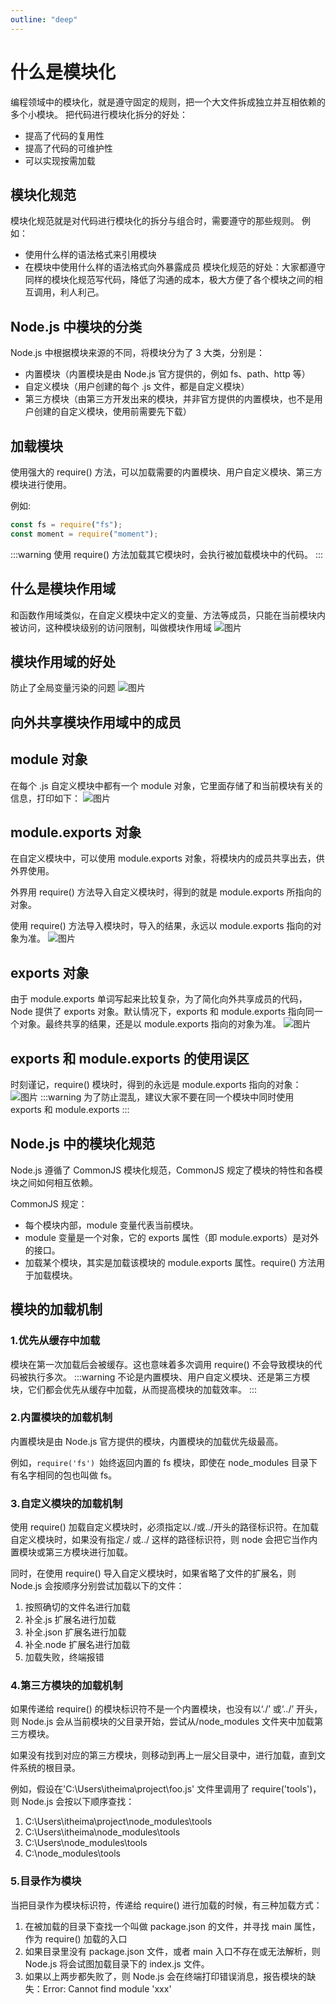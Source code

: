 ```yaml
---
outline: "deep"
---
```


# 什么是模块化

编程领域中的模块化，就是遵守固定的规则，把一个大文件拆成独立并互相依赖的多个小模块。
把代码进行模块化拆分的好处：

- 提高了代码的复用性
- 提高了代码的可维护性
- 可以实现按需加载

## 模块化规范

模块化规范就是对代码进行模块化的拆分与组合时，需要遵守的那些规则。
例如：

- 使用什么样的语法格式来引用模块
- 在模块中使用什么样的语法格式向外暴露成员
  模块化规范的好处：大家都遵守同样的模块化规范写代码，降低了沟通的成本，极大方便了各个模块之间的相互调用，利人利己。

## Node.js 中模块的分类

Node.js 中根据模块来源的不同，将模块分为了 3 大类，分别是：

- 内置模块（内置模块是由 Node.js 官方提供的，例如 fs、path、http 等）
- 自定义模块（用户创建的每个 .js 文件，都是自定义模块）
- 第三方模块（由第三方开发出来的模块，并非官方提供的内置模块，也不是用户创建的自定义模块，使用前需要先下载）

## 加载模块

使用强大的 require() 方法，可以加载需要的内置模块、用户自定义模块、第三方模块进行使用。

例如:

```js
const fs = require("fs");
const moment = require("moment");
```

:::warning
使用 require() 方法加载其它模块时，会执行被加载模块中的代码。
:::

## 什么是模块作用域

和函数作用域类似，在自定义模块中定义的变量、方法等成员，只能在当前模块内被访问，这种模块级别的访问限制，叫做模块作用域
![图片](/nodejs/Snipaste_2023-05-20_15-38-06.png)

## 模块作用域的好处

防止了全局变量污染的问题
![图片](/nodejs/Snipaste_2023-05-20_15-43-30.png)

## 向外共享模块作用域中的成员

## module 对象

在每个 .js 自定义模块中都有一个 module 对象，它里面存储了和当前模块有关的信息，打印如下：
![图片](/nodejs/Snipaste_2023-05-20_15-44-37.png)

## module.exports 对象

在自定义模块中，可以使用 module.exports 对象，将模块内的成员共享出去，供外界使用。

外界用 require() 方法导入自定义模块时，得到的就是 module.exports 所指向的对象。

使用 require() 方法导入模块时，导入的结果，永远以 module.exports 指向的对象为准。
![图片](/nodejs/Snipaste_2023-05-20_15-46-25.png)

## exports 对象

由于 module.exports 单词写起来比较复杂，为了简化向外共享成员的代码，Node 提供了 exports 对象。默认情况下，exports 和 module.exports 指向同一个对象。最终共享的结果，还是以 module.exports 指向的对象为准。
![图片](/nodejs/Snipaste_2023-05-20_15-47-27.png)

## exports 和 module.exports 的使用误区

时刻谨记，require() 模块时，得到的永远是 module.exports 指向的对象：
![图片](/nodejs/Snipaste_2023-05-20_15-48-51.png)
:::warning
为了防止混乱，建议大家不要在同一个模块中同时使用 exports 和 module.exports
:::

## Node.js 中的模块化规范

Node.js 遵循了 CommonJS 模块化规范，CommonJS 规定了模块的特性和各模块之间如何相互依赖。

CommonJS 规定：

- 每个模块内部，module 变量代表当前模块。
- module 变量是一个对象，它的 exports 属性（即 module.exports）是对外的接口。
- 加载某个模块，其实是加载该模块的 module.exports 属性。require() 方法用于加载模块。

## 模块的加载机制

### 1.优先从缓存中加载

模块在第一次加载后会被缓存。这也意味着多次调用 require() 不会导致模块的代码被执行多次。
:::warning
不论是内置模块、用户自定义模块、还是第三方模块，它们都会优先从缓存中加载，从而提高模块的加载效率。
:::

### 2.内置模块的加载机制

内置模块是由 Node.js 官方提供的模块，内置模块的加载优先级最高。

例如，`require('fs') `始终返回内置的 fs 模块，即使在 node_modules 目录下有名字相同的包也叫做 fs。

### 3.自定义模块的加载机制

使用 require() 加载自定义模块时，必须指定以./或../开头的路径标识符。在加载自定义模块时，如果没有指定./ 或../ 这样的路径标识符，则 node 会把它当作内置模块或第三方模块进行加载。

同时，在使用 require() 导入自定义模块时，如果省略了文件的扩展名，则 Node.js 会按顺序分别尝试加载以下的文件：

1. 按照确切的文件名进行加载
2. 补全.js 扩展名进行加载
3. 补全.json 扩展名进行加载
4. 补全.node 扩展名进行加载
5. 加载失败，终端报错

### 4.第三方模块的加载机制

如果传递给 require() 的模块标识符不是一个内置模块，也没有以‘./’ 或‘../’ 开头，则 Node.js 会从当前模块的父目录开始，尝试从/node_modules 文件夹中加载第三方模块。

如果没有找到对应的第三方模块，则移动到再上一层父目录中，进行加载，直到文件系统的根目录。

例如，假设在'C:\Users\itheima\project\foo.js' 文件里调用了 require('tools')，则 Node.js 会按以下顺序查找：

1. C:\Users\itheima\project\node_modules\tools
2. C:\Users\itheima\node_modules\tools
3. C:\Users\node_modules\tools
4. C:\node_modules\tools

### 5.目录作为模块

当把目录作为模块标识符，传递给 require() 进行加载的时候，有三种加载方式：

1. 在被加载的目录下查找一个叫做 package.json 的文件，并寻找 main 属性，作为 require() 加载的入口
2. 如果目录里没有 package.json 文件，或者 main 入口不存在或无法解析，则 Node.js 将会试图加载目录下的 index.js 文件。
3. 如果以上两步都失败了，则 Node.js 会在终端打印错误消息，报告模块的缺失：Error: Cannot find module 'xxx'
